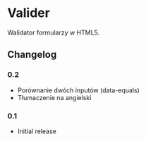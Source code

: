 # Valider
Walidator formularzy w HTML5.

## Changelog
### 0.2
- Porównanie dwóch inputów (data-equals)
- Tłumaczenie na angielski
### 0.1
- Initial release